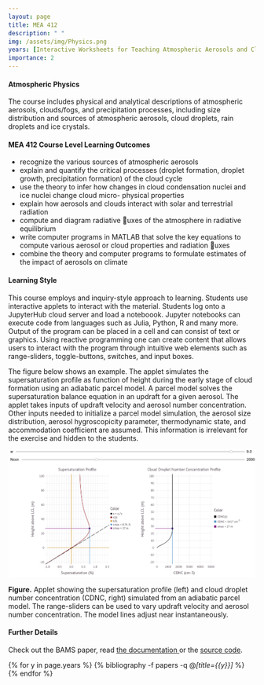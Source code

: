```yaml
---
layout: page
title: MEA 412
description: " "
img: /assets/img/Physics.png
years: [Interactive Worksheets for Teaching Atmospheric Aerosols and Cloud Physics]
importance: 2
---
```



#### **Atmospheric Physics**

The course includes physical and analytical descriptions of atmospheric aerosols, 
clouds/fogs, and precipitation processes, including size distribution and sources of 
atmospheric aerosols, cloud droplets, rain droplets and ice crystals. 

#### MEA 412 Course Level Learning Outcomes 

- recognize the various sources of atmospheric aerosols
- explain and quantify the critical processes (droplet formation, droplet growth, precipitation formation)
of the cloud cycle
- use the theory to infer how changes in cloud condensation nuclei and ice nuclei change cloud micro-
physical properties
- explain how aerosols and clouds interact with solar and terrestrial radiation
- compute and diagram radiative uxes of the atmosphere in radiative equilibrium
- write computer programs in MATLAB that solve the key equations to compute various aerosol or cloud
properties and radiation uxes
- combine the theory and computer programs to formulate estimates of the impact of aerosols on climate

#### Learning Style
This course employs and inquiry-style approach to learning. Students use interactive applets 
to interact with the material. Students log onto a JupyterHub cloud server and load a 
noteboook. Jupyter notebooks can execute code from languages such as Julia, Python, R and many more. Output of the program 
can be placed in a cell and can consist of text or graphics. Using reactive programming one 
can create content that allows users to interact with the program through intuitive web 
elements such as range-sliders, toggle-buttons, switches, and input boxes. 

The figure below shows an example. The applet simulates the supersaturation profile as 
function of height during the early stage of cloud formation using an adiabatic parcel 
model. A parcel model solves the supersaturation balance equation in an updraft for a 
given aerosol. The applet takes inputs of updraft velocity and aerosol number concentration. 
Other inputs needed to initialize a parcel model simulation, the aerosol size distribution, 
aerosol hygroscopicity parameter, thermodynamic state, and accommodation coefficient are assumed. 
This information is irrelevant for the exercise and hidden to the students. 

<img src="/assets/img/parcel.png" alt="drawing" width="750"/>

**Figure.** Applet showing the supersaturation profile (left) and cloud droplet number 
concentration (CDNC, right) simulated from an adiabatic parcel model. The range-sliders can 
be used to vary updraft velocity and aerosol number concentration. The model lines adjust
near instantaneously. 

#### Further Details

Check out the BAMS paper, read <a href = "https://mdpetters.github.io/Atmospheric-Physics-Notebooks/v2008/" target="_blank" rel="noopener noreferrer">  the documentation </a> or the <a href ="https://github.com/mdpetters/Atmospheric-Physics-Notebooks" target="_blank" rel="noopener noreferrer"> source code</a>. 

<div class="publications">

{% for y in page.years %}
  {% bibliography -f papers -q @*[title={{y}}]* %}
{% endfor %}

</div>



